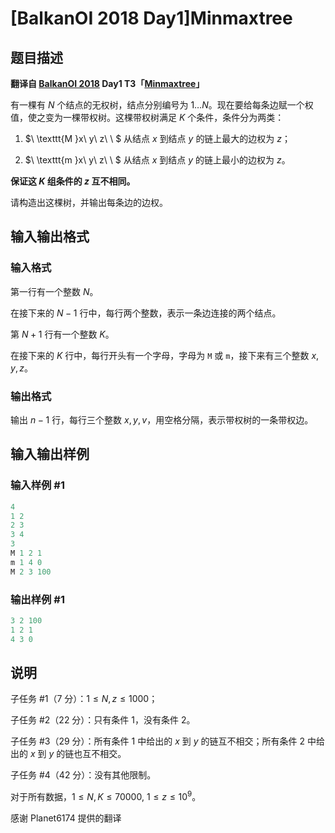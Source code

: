 # [BalkanOI 2018 Day1]Minmaxtree

## 题目描述

**翻译自 [BalkanOI 2018](http://boi2018.ro) Day1 T3「[Minmaxtree](http://boi2018.ro/assets/Tasks/BOI/Day_1/minmaxtree/minmaxtree_en.pdf)」**

有一棵有 $N$ 个结点的无权树，结点分别编号为 $1\dots N$。现在要给每条边赋一个权值，使之变为一棵带权树。这棵带权树满足 $K$ 个条件，条件分为两类：

1. $\ \texttt{M }x\ y\ z\ \ $ 从结点 $x$ 到结点 $y$ 的链上最大的边权为 $z$；

2. $\ \texttt{m }x\ y\ z\ \ $ 从结点 $x$ 到结点 $y$ 的链上最小的边权为 $z$。

**保证这 $K$ 组条件的 $z$ 互不相同。**

请构造出这棵树，并输出每条边的边权。

## 输入输出格式

### 输入格式

第一行有一个整数 $N$。

在接下来的 $N-1$ 行中，每行两个整数，表示一条边连接的两个结点。

第 $N+1$ 行有一个整数 $K$。

在接下来的 $K$ 行中，每行开头有一个字母，字母为 $\texttt{M}$ 或 $\texttt{m}$，接下来有三个整数 $x, y, z$。

### 输出格式

输出 $n-1$ 行，每行三个整数 $x, y, v$，用空格分隔，表示带权树的一条带权边。

## 输入输出样例

### 输入样例 #1

```cpp
4
1 2
2 3
3 4
3
M 1 2 1
m 1 4 0
M 2 3 100
```


### 输出样例 #1

```cpp
3 2 100
1 2 1
4 3 0
```


## 说明

子任务 #1（7 分）：$1 ≤ N, z ≤ 1000$；

子任务 #2（22 分）：只有条件 1，没有条件 2。

子任务 #3（29 分）：所有条件 1 中给出的 $x$ 到 $y$ 的链互不相交；所有条件 2 中给出的 $x$ 到 $y$ 的链也互不相交。

子任务 #4（42 分）：没有其他限制。

对于所有数据，$1 ≤ N, K ≤ 70000,$ $1 ≤ z ≤ 10^9$。

感谢 Planet6174 提供的翻译

